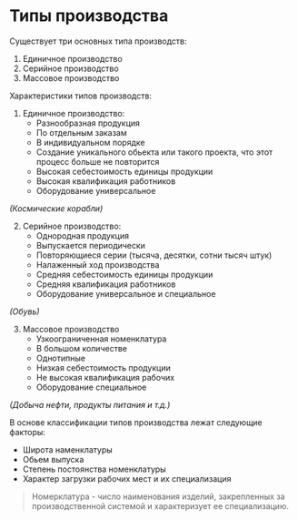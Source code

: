 # Типы производства
Существует три основных типа производств:
1. Единичное производство
2. Серийное производство
3. Массовое производство

Характеристики типов производств:
1. Единичное производство:
    * Разнообразная продукция
    * По отдельным заказам
    * В индивидуальном порядке
    * Создание уникального обьекта или такого проекта, что этот процесс больше не повторится
    * Высокая себестоимость единицы продукции
    * Высокая квалификация работников
    * Оборудование универсальное

*(Космические корабли)*

2. Серийное производство:
    * Однородная продукция
    * Выпускается периодически
    * Повторяющиеся серии (тысяча, десятки, сотни тысяч штук)
    * Налаженный ход производства
    * Средняя себестоимость единицы продукции
    * Средняя квалификация работников
    * Оборудование универсальное и специальное

*(Обувь)*

3. Массовое производство
    * Узкоограниченная номенклатура
    * В большом количестве
    * Однотипные
    * Низкая себестоимость продукции
    * Не высокая квалификация рабочих
    * Оборудование специальное

*(Добыча нефти, продукты питания и т.д.)*

В основе классификации типов производства лежат следующие факторы:
* Широта наменклатуры
* Обьем выпуска
* Степень постоянства номенклатуры
* Характер загрузки рабочих мест и их специализация

> Номерклатура - число наименования изделий, закрепленных за производственной системой и характеризует ее специализацию.

> 